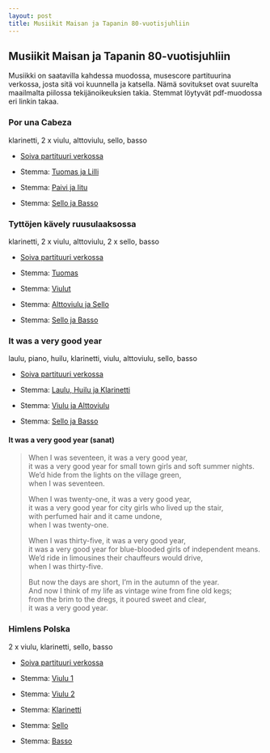 ```yaml
---
layout: post
title: Musiikit Maisan ja Tapanin 80-vuotisjuhliin
---
```


## Musiikit Maisan ja Tapanin 80-vuotisjuhliin

Musiikki on saatavilla kahdessa muodossa, musescore partituurina verkossa, josta sitä voi kuunnella ja katsella. Nämä sovitukset ovat suurelta maailmalta piilossa tekijänoikeuksien takia. Stemmat löytyvät pdf-muodossa eri linkin takaa.


### Por una Cabeza

klarinetti, 2 x viulu, alttoviulu, sello, basso

* [Soiva partituuri verkossa](https://musescore.com/user/34728131/scores/8323640/s/s9VeEg?share=copy_link)

* Stemma: [Tuomas ja Lilli](https://www.dropbox.com/s/ncqfv0snpz6tvi6/PorUnaCabeza_SelloBasso.pdf?dl=0)
* Stemma: [Paivi ja Iitu](https://www.dropbox.com/s/hds95wsrbeuzwwt/PorUnaCabeza_PaiviIitu.pdf?dl=0)
* Stemma: [Sello ja Basso](https://www.dropbox.com/s/ncqfv0snpz6tvi6/PorUnaCabeza_SelloBasso.pdf?dl=0) 


### Tyttöjen kävely ruusulaaksossa

klarinetti, 2 x viulu, alttoviulu, 2 x sello, basso

* [Soiva partituuri verkossa](https://musescore.com/user/34728131/scores/8323709/s/xu13CE?share=copy_link)

* Stemma: [Tuomas](https://www.dropbox.com/s/i5fszxq96voq53f/TyttojenKavely_Tuomas.pdf?dl=0) 
* Stemma: [Viulut](https://www.dropbox.com/s/ffjw6hco815fpk8/TyttojenKavely_Viulut.pdf?dl=0) 
* Stemma: [Alttoviulu ja Sello](https://www.dropbox.com/s/21bsuxinfp9bl06/TyttojenKavely_AlttoSello.pdf?dl=0) 
* Stemma: [Sello ja Basso](https://www.dropbox.com/s/9016siy9oe8xckb/TyttojenKavely_SelloBasso.pdf?dl=0) 


### It was a very good year

laulu, piano, huilu, klarinetti, viulu, alttoviulu, sello, basso

* [Soiva partituuri verkossa](https://musescore.com/user/34728131/scores/8323739/s/Zp4L1-?share=copy_link)

* Stemma: [Laulu, Huilu ja Klarinetti](https://www.dropbox.com/s/xh7ve0xh5gymoei/GoodYear_lauluhuiluklarinetti.pdf?dl=0) 
* Stemma: [Viulu ja Alttoviulu](https://www.dropbox.com/s/52w2chfj4lagenr/GoodYear_viulualtto.pdf?dl=0) 
* Stemma: [Sello ja Basso](https://www.dropbox.com/s/ueyvekaagscht9o/GoodYear_sellobasso.pdf?dl=0) 

#### It was a very good year (sanat)


> When I was seventeen, it was a very good year,  
> it was a very good year for small town girls and soft summer nights.  
> We’d hide from the lights on the village green,  
> when I was seventeen.  
>
> When I was twenty-one, it was a very good year,  
> it was a very good year for city girls who lived up the stair,  
> with perfumed hair and it came undone,   
> when I was twenty-one.  
> 
> When I was thirty-five, it was a very good year,  
> it was a very good year for blue-blooded girls of independent means.  
> We’d ride in limousines their chauffeurs would drive,  
> when I was thirty-five.  
> 
> But now the days are short, I’m in the autumn of the year.  
> And now I think of my life as vintage wine from fine old kegs;  
> from the brim to the dregs, it poured sweet and clear,  
> it was a very good year.  


### Himlens Polska

2 x viulu, klarinetti, sello, basso

* [Soiva partituuri verkossa](https://musescore.com/user/34728131/scores/8331527/s/CzhNdT?share=copy_link)

* Stemma: [Viulu 1](https://www.dropbox.com/s/feb3eh5g1eac5pa/HimlensPolska_Violin.pdf?dl=0)
* Stemma: [Viulu 2](https://www.dropbox.com/s/b321zcs3vqumxp3/HimlensPolska_2ndViolin.pdf?dl=0) 
* Stemma: [Klarinetti](https://www.dropbox.com/s/u0xhwoduzl65snu/HimlensPolska_Klarinetti.pdf?dl=0)
* Stemma: [Sello](https://www.dropbox.com/s/7t23l9dah0vlykk/HimlensPolska_Sello.pdf?dl=0)
* Stemma: [Basso](https://www.dropbox.com/s/awj083vmoknjkbk/HimlensPolska_Basso.pdf?dl=0)

